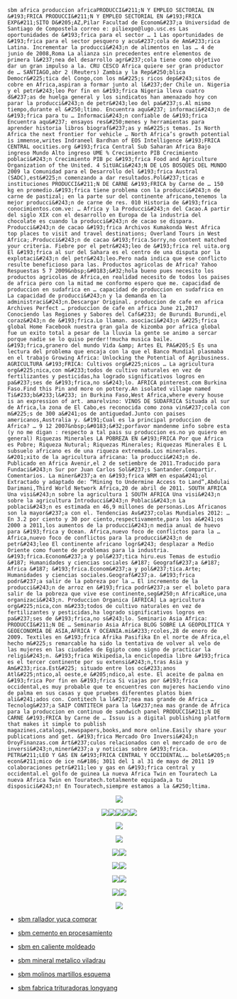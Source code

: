 
```
sbm africa produccion africaPRODUCCI&#211;N Y EMPLEO SECTORIAL EN &#193;FRICA PRODUCCI&#211;N Y EMPLEO SECTORIAL EN &#193;FRICA EXP&#211;SITO D&#205;AZ,Pilar Facultad de Econom&#237;a Universidad de Santiago de Compostela correo e: piliexpo@lugo.usc.es Las oportunidades de &#193;frica para el sector … 1 Las oportunidades de &#193;frica para el sector pesquero y acu&#237;cola de Am&#233;rica Latina. Incrementar la producci&#243;n de alimentos en las … 4 de junio de 2008,Roma La alianza sin precedentes entre elementos de primera l&#237;nea del desarrollo agr&#237;cola tiene como objetivo dar un gran impulso a la. CRU CESCO Africa quiere ser gran productor de … SANTIAGO,abr 2 (Reuters) Zambia y la Rep&#250;blica Democr&#225;tica del Congo,con los m&#225;s ricos dep&#243;sitos de cobre en Africa,aspiran a formar junto al l&#237;der Chile un. Nigeria y el petr&#243;leo Por fin en &#193;frica Nigeria lleva cuatro d&#237;as de huelga general y los sindicatos han amenazado hoy con parar la producci&#243;n de petr&#243;leo del pa&#237;s.Al mismo tiempo,durante el &#250;ltimo. Encuentra aqu&#237; informaci&#243;n de &#193;frica para tu … Informaci&#243;n confiable de &#193;frica Encuentra aqu&#237; ensayos res&#250;menes y herramientas para aprender historia libros biograf&#237;as y m&#225;s temas. Is North Africa the next frontier for vehicle … North Africa’s growth potential is immense,writes Indraneel Bardhan of EOS Intelligence &#193;FRICA CENTRAL oocities.org &#193;frica Central Sub Saharan Africa Bajo ingreso Mundo Alto ingreso UME % Crecimiento PIB Crecimiento poblaci&#243;n Crecimiento PIB pc &#193;frica Food and Agriculture Organization of the United. 4 SitUACi&#243;N DE LOS BOSQUES DEL MUNDO 2009 la Comunidad para el Desarrollo del &#193;frica Austral (SADC),est&#225;n comenzando a dar resultados.Pol&#237;ticas e instituciones PRODUCCI&#211;N DE CARNE &#193;FRICA by Carne de … 150 kg en promedio.&#193;frica tiene problema con la producci&#243;n de carne de pastizal; en la parte sur del continente africano,tenemos la mejor producci&#243;n de carne de res. 010 Historia de &#193;frica conocimientos.com.ve: … Africa y la Producci&#243;n del Cacao.A partir del siglo XIX con el desarrollo en Europa de la industria del chocolate es cuando la producci&#243;n de cacao se dispara. Producci&#243;n de cacao &#193;frica Archivos Kumakonda West Africa top places to visit and travel destinations; Overland Tours in West Africa;.Producci&#243;n de cacao &#193;frica.Sorry,no content matched your criteria. Fiebre por el petr&#243;leo de &#193;frica rel uita.org El &#193;frica al sur del Sahara es el centro de una disputa por la explotaci&#243;n del petr&#243;leo.Pero nada indica que ese conflicto resulte beneficioso para las. Productos agricolas de Africa? Yahoo Respuestas 5 7 2009&nbsp;&#0183;&#32;hola bueno pues necesito los productos agricolas de Africa,en realidad necesito de todos los paises de africa pero con la mitad me conformo espero que me. capacidad de produccion en sudafrica en … capacidad de produccion en sudafrica en La capacidad de producci&#243;n y la demanda en la administraci&#243;n.Descargar Original. produccion de cafe en africa Archives Perfect … produccion de cafe en africa June 21,2017 Conociendo las Regiones y Sabores del Caf&#233; de Burundi Burundi,el coraz&#243;n de &#193;frica.Lo llaman. asociaci&#243;n &#225;frica global Home Facebook nuestra gran gala de kizomba por africa global fue un exito total a pesar de la lluvia la gente se animo a sercar porque nadie se lo quiso perder!!mucha musica baile. &#193;frica,granero del mundo Vida &amp; Artes EL PA&#205;S Es una lectura del problema que encaja con la que el Banco Mundial plasmaba en el trabajo Growing Africa: Unlocking the Potential of Agribusiness. AGRICULTURA &#193;FRICA: Cultivos org&#225;nicos … La agricultura org&#225;nica,con m&#233;todos de cultivo naturales en vez de fertilizantes y pesticidas,ha logrado significativos logros en pa&#237;ses de &#193;frica,no s&#243;lo. AFRICA pinterest.com Burkina Faso.Find this Pin and more on pottery.An isolated village named Ti&#233;b&#233;l&#233; in Burkina Faso,West Africa,where every house is an expression of art. amarelvino: VINOS DE SUDAFRICA Situada al sur de Africa,la zona de El Cabo,es reconocida como zona vin&#237;cola con m&#225;s de 300 a&#241;os de antiguedad.Junto con paises americanos,Australia y. &#191;Cual es la principal produccion de Africa? … 9 12 2007&nbsp;&#0183;&#32;porfavor mandenme info sobre esta (y no me digan : respecto a tal pais su produccion es.no yo quiero en general) Riquezas Minerales LA POBREZA EN &#193;FRICA Por que Africa es Pobre; Riqueza Nutural; Riquezas Minerales; Riquezas Minerales E L subsuelo africano es de una riqueza extremada.Los minerales. &#201;xito de la agricultura africana: la producci&#243;n de. Publicado en Africa Avenir,el 2 de setiembre de 2011.Traducido para Fundaci&#243;n Sur por Juan Carlos Sol&#237;s Santander.Compartir. Comentarios. La miner&#237;a en &#193;frica WRM en espa&#241;ol Extractado y adaptado de: “Mining to Undermine Access to Land”,Abdulai Darimani,Third World Network Africa,20 de abril de 2011. SOUTH AFRICA Una visi&#243;n sobre la agricultura 1 SOUTH AFRICA Una visi&#243;n sobre la agricultura Introducci&#243;n Poblaci&#243;n La poblaci&#243;n es estimada en 46,9 millones de personas.Los Africanos son la mayor&#237;a con el. Tendencias Av&#237;colas Mundiales 2012: … En 3.2 por ciento y 30 por ciento,respectivamente,para los a&#241;os 2000 a 2011,los aumentos de la producci&#243;n media anual de huevo para &#193;frica y Ocean. Africa,nuevo foco de conflictos para la … Africa,nuevo foco de conflictos para la producci&#243;n de petr&#243;leo El continente africano logr&#243; desplazar a Medio Oriente como fuente de problemas para la industria. &#193;frica.Econom&#237;a y pol&#237;tica hiru.eus Temas de estudio &#187; Humanidades y ciencias sociales &#187; Geograf&#237;a &#187; Africa &#187; &#193;frica.Econom&#237;a y pol&#237;tica.Arte; Humanidades y ciencias sociales.Geograf&#237;a. &#193;frica podr&#237;a salir de la pobreza por la … El incremento de la producci&#243;n de arroz en &#193;frica podr&#237;a ser el boleto para salir de la pobreza que vive ese continente,seg&#250;n AfricaRice,una organizaci&#243;n. Produccion Organica [AFRICA] La agricultura org&#225;nica,con m&#233;todos de cultivo naturales en vez de fertilizantes y pesticidas,ha logrado significativos logros en pa&#237;ses de &#193;frica,no s&#243;lo. Seminario Asia Africa: PRODUCCI&#211;N DE … Seminario Asia Africa BLOG SOBRE LA GEOPOLITICA Y GEOECONOMIA DE ASIA,AFRICA Y OCEANIA.mi&#233;rcoles,28 de enero de 2009. Textiles en &#193;frica Afrika Pasifika En el norte de Africa,el hecho m&#225;s remarcable ha sido la tentativa de volver al velo de las mujeres en las ciudades de Egipto como signo de practicar la religi&#243;n. &#193;frica Wikipedia,la enciclopedia libre &#193;frica es el tercer continente por su extensi&#243;n,tras Asia y Am&#233;rica.Est&#225; situado entre los oc&#233;anos Atl&#225;ntico,al oeste,e &#205;ndico,al este. El aceite de palma en &#193;frica Por fin en &#193;frica Si viajas por &#193;frica occidental,es muy probable que te encuentres con mujeres haciendo vino de palma en sus casas y que pruebes diferentes platos bien ali&#241;ados con. Contitech la l&#237;nea mas grande de Africa … Tecnolog&#237;a SAIP CONTITECH para la l&#237;nea mas grande de Africa para la produccion en continuo de sandwich panel PRODUCCI&#211;N DE CARNE &#193;FRICA by Carne de … Issuu is a digital publishing platform that makes it simple to publish magazines,catalogs,newspapers,books,and more online.Easily share your publications and get. &#193;frica Mercado Oro Inversi&#243;n OroyFinanzas.com Art&#237;culos relacionados con el mercado de oro de inversi&#243;n,miner&#237;a y noticias sobre &#193;frica. PETR&#211;LEO Y GAS EN &#193;FRICA CENTRAL Y OCCIDENTAL.… bolet&#205;n econ&#211;mico de ice n&#186; 3011 del 1 al 31 de mayo de 2011 19 colaboraciones petr&#211;leo y gas en &#193;frica central y occidental.el golfo de guinea La nueva Africa Twin en Touratech La nueva Africa Twin en Touratech.totalmente equipada,a tu disposici&#243;n! En Touratech,siempre estamos a la &#250;ltima. 
```

<div align="center">

<a href="https://es-crusher.shibang-china.com/github&k=sbm+africa+produccion+africa"><img src="https://static.shibang-china.com/es/crusher/logo.jpg"></a>

<a href="https://es-crusher.shibang-china.com/github&k=sbm+africa+produccion+africa"><img src="https://static.shibang-china.com/es/crusher/index.jpg"></a><a href="https://es-crusher.shibang-china.com/material.htmlgithub&k=sbm+africa+produccion+africa"><img src="https://static.shibang-china.com/es/crusher/material.jpg"></a><a href="https://es-crusher.shibang-china.com/application.htmlgithub&k=sbm+africa+produccion+africa"><img src="https://static.shibang-china.com/es/crusher/application.jpg"></a><a href="https://es-crusher.shibang-china.com/aboutus.htmlgithub&k=sbm+africa+produccion+africa"><img src="https://static.shibang-china.com/es/crusher/aboutus.jpg"></a><a href="https://es-crusher.shibang-china.com/contact.htmlgithub&k=sbm+africa+produccion+africa"><img src="https://static.shibang-china.com/es/crusher/contact.jpg"></a>

<a href="https://es-crusher.shibang-china.com/github&k=sbm+africa+produccion+africa"><img src="https://static.shibang-china.com/es/crusher/banner.jpg"></a>

<a href="https://swt.shibang-china.com/github&k=sbm+africa+produccion+africa"><img src="https://static.shibang-china.com/es/crusher/text.jpg"></a>

<a href="https://swt.shibang-china.com/github&k=sbm+africa+produccion+africa"><img src="https://static.shibang-china.com/es/crusher/chat.jpg"></a><a href="https://es-crusher.shibang-china.com/contact.htmlgithub&k=sbm+africa+produccion+africa"><img src="https://static.shibang-china.com/es/crusher/message.jpg"></a>

<a href="https://es-crusher.shibang-china.com/products/pe.htmlgithub&k=sbm+africa+produccion+africa"><img src="https://static.shibang-china.com/es/crusher/pe.jpg"></a><a href="https://es-crusher.shibang-china.com/products/pf.htmlgithub&k=sbm+africa+produccion+africa"><img src="https://static.shibang-china.com/es/crusher/pf.jpg"></a>

<a href="https://es-crusher.shibang-china.com/products/hpt.htmlgithub&k=sbm+africa+produccion+africa"><img src="https://static.shibang-china.com/es/crusher/hpt.jpg"></a><a href="https://es-crusher.shibang-china.com/products/vsi.htmlgithub&k=sbm+africa+produccion+africa"><img src="https://static.shibang-china.com/es/crusher/vsi.jpg"></a>

<a href="https://es-crusher.shibang-china.com/products/klv.htmlgithub&k=sbm+africa+produccion+africa"><img src="https://static.shibang-china.com/es/crusher/klv.jpg"></a><a href="https://es-crusher.shibang-china.com/products/portable.htmlgithub&k=sbm+africa+produccion+africa"><img src="https://static.shibang-china.com/es/crusher/portable.jpg"></a>

<a href="https://swt.shibang-china.com/github&k=sbm+africa+produccion+africa"><img src="https://static.shibang-china.com/es/crusher/case.jpg"></a>

</div>


* [sbm rallador yuca comprar](sbm%20rallador%20yuca%20comprar.md)

* [sbm cemento en procesamiento](sbm%20cemento%20en%20procesamiento.md)

* [sbm en caliente moldeado](sbm%20en%20caliente%20moldeado.md)

* [sbm mineral metalico viladrau](sbm%20mineral%20metalico%20viladrau.md)

* [sbm molinos martillos esquema](sbm%20molinos%20martillos%20esquema.md)

* [sbm fabrica trituradoras longyang](sbm%20fabrica%20trituradoras%20longyang.md)